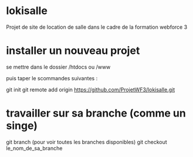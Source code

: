 # lokisalle
Projet de site de location de salle dans le cadre de la formation webforce 3

# installer un nouveau projet
se mettre dans le dossier /htdocs ou /www

puis taper le scommandes suivantes :

git init
git remote add origin https://github.com/ProjetWF3/lokisalle.git


# travailler sur sa branche (comme un singe)
git branch (pour voir toutes les branches disponibles)
git checkout le_nom_de_sa_branche

